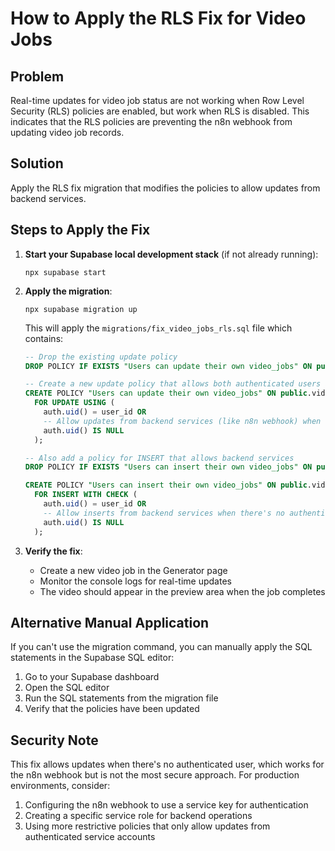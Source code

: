 # How to Apply the RLS Fix for Video Jobs

## Problem
Real-time updates for video job status are not working when Row Level Security (RLS) policies are enabled, but work when RLS is disabled. This indicates that the RLS policies are preventing the n8n webhook from updating video job records.

## Solution
Apply the RLS fix migration that modifies the policies to allow updates from backend services.

## Steps to Apply the Fix

1. **Start your Supabase local development stack** (if not already running):
   ```
   npx supabase start
   ```

2. **Apply the migration**:
   ```
   npx supabase migration up
   ```

   This will apply the `migrations/fix_video_jobs_rls.sql` file which contains:

   ```sql
   -- Drop the existing update policy
   DROP POLICY IF EXISTS "Users can update their own video_jobs" ON public.video_jobs;

   -- Create a new update policy that allows both authenticated users and backend service to update
   CREATE POLICY "Users can update their own video_jobs" ON public.video_jobs
     FOR UPDATE USING (
       auth.uid() = user_id OR 
       -- Allow updates from backend services (like n8n webhook) when there's no authenticated user
       auth.uid() IS NULL
     );

   -- Also add a policy for INSERT that allows backend services
   DROP POLICY IF EXISTS "Users can insert their own video_jobs" ON public.video_jobs;

   CREATE POLICY "Users can insert their own video_jobs" ON public.video_jobs
     FOR INSERT WITH CHECK (
       auth.uid() = user_id OR 
       -- Allow inserts from backend services when there's no authenticated user
       auth.uid() IS NULL
     );
   ```

3. **Verify the fix**:
   - Create a new video job in the Generator page
   - Monitor the console logs for real-time updates
   - The video should appear in the preview area when the job completes

## Alternative Manual Application

If you can't use the migration command, you can manually apply the SQL statements in the Supabase SQL editor:

1. Go to your Supabase dashboard
2. Open the SQL editor
3. Run the SQL statements from the migration file
4. Verify that the policies have been updated

## Security Note

This fix allows updates when there's no authenticated user, which works for the n8n webhook but is not the most secure approach. For production environments, consider:

1. Configuring the n8n webhook to use a service key for authentication
2. Creating a specific service role for backend operations
3. Using more restrictive policies that only allow updates from authenticated service accounts